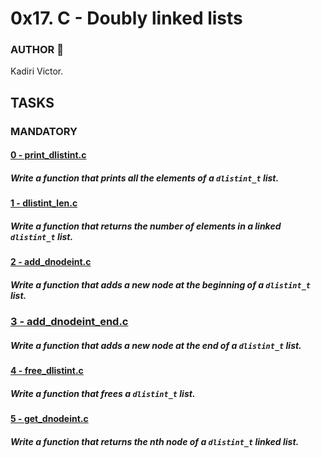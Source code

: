# 0x17. C - Doubly linked lists

### AUTHOR :open_book:
Kadiri Victor.

## TASKS

### MANDATORY
#### [0 - print_dlistint.c](https://github.com/KVAcodes/alx-low_level_programming/blob/master/0x17-doubly_linked_lists/0-print_dlistint.c)
#####	Write a function that prints all the elements of a `dlistint_t` list.

#### [1 - dlistint_len.c](https://github.com/KVAcodes/alx-low_level_programming/blob/master/0x17-doubly_linked_lists/1-dlistint_len.c)
#####	Write a function that returns the number of elements in a linked `dlistint_t` list.

#### [2 - add_dnodeint.c](https://github.com/KVAcodes/alx-low_level_programming/blob/master/0x17-doubly_linked_lists/2-add_dnodeint.c)
#####	Write a function that adds a new node at the beginning of a `dlistint_t` list.

### [3 - add_dnodeint_end.c](https://github.com/KVAcodes/alx-low_level_programming/blob/master/0x17-doubly_linked_lists/3-add_dnodeint_end.c)
#####	Write a function that adds a new node at the end of a `dlistint_t` list.

#### [4 - free_dlistint.c](https://github.com/KVAcodes/alx-low_level_programming/blob/master/0x17-doubly_linked_lists/4-free_dlistint.c)
#####	Write a function that frees a `dlistint_t` list.

#### [5 - get_dnodeint.c]()
#####	Write a function that returns the nth node of a `dlistint_t` linked list.

#### []()
#####
